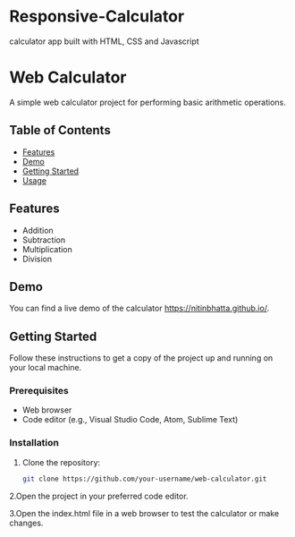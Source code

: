 # Responsive-Calculator
calculator app built with HTML, CSS and Javascript
# Web Calculator

A simple web calculator project for performing basic arithmetic operations.

## Table of Contents

- [Features](#features)
- [Demo](#demo)
- [Getting Started](#getting-started)
- [Usage](#usage)

## Features

- Addition
- Subtraction
- Multiplication
- Division

## Demo

You can find a live demo of the calculator https://nitinbhatta.github.io/.

## Getting Started

Follow these instructions to get a copy of the project up and running on your local machine.

### Prerequisites

- Web browser
- Code editor (e.g., Visual Studio Code, Atom, Sublime Text)

### Installation

1. Clone the repository:

   ```bash
   git clone https://github.com/your-username/web-calculator.git

2.Open the project in your preferred code editor.

3.Open the index.html file in a web browser to test the calculator or make changes.
